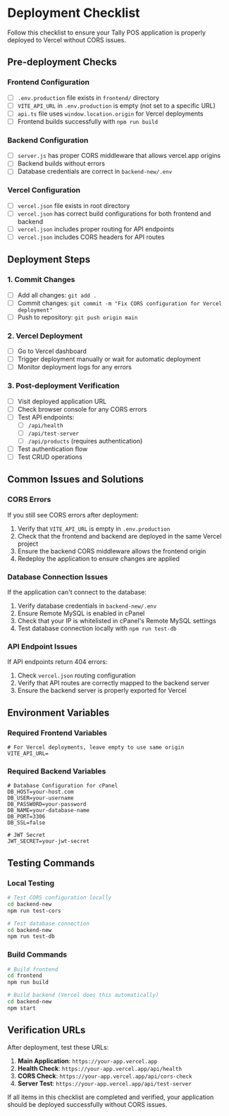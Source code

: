 # Deployment Checklist

Follow this checklist to ensure your Tally POS application is properly deployed to Vercel without CORS issues.

## Pre-deployment Checks

### Frontend Configuration
- [ ] `.env.production` file exists in `frontend/` directory
- [ ] `VITE_API_URL` in `.env.production` is empty (not set to a specific URL)
- [ ] `api.ts` file uses `window.location.origin` for Vercel deployments
- [ ] Frontend builds successfully with `npm run build`

### Backend Configuration
- [ ] `server.js` has proper CORS middleware that allows vercel.app origins
- [ ] Backend builds without errors
- [ ] Database credentials are correct in `backend-new/.env`

### Vercel Configuration
- [ ] `vercel.json` file exists in root directory
- [ ] `vercel.json` has correct build configurations for both frontend and backend
- [ ] `vercel.json` includes proper routing for API endpoints
- [ ] `vercel.json` includes CORS headers for API routes

## Deployment Steps

### 1. Commit Changes
- [ ] Add all changes: `git add .`
- [ ] Commit changes: `git commit -m "Fix CORS configuration for Vercel deployment"`
- [ ] Push to repository: `git push origin main`

### 2. Vercel Deployment
- [ ] Go to Vercel dashboard
- [ ] Trigger deployment manually or wait for automatic deployment
- [ ] Monitor deployment logs for any errors

### 3. Post-deployment Verification
- [ ] Visit deployed application URL
- [ ] Check browser console for any CORS errors
- [ ] Test API endpoints:
  - [ ] `/api/health`
  - [ ] `/api/test-server`
  - [ ] `/api/products` (requires authentication)
- [ ] Test authentication flow
- [ ] Test CRUD operations

## Common Issues and Solutions

### CORS Errors
If you still see CORS errors after deployment:

1. Verify that `VITE_API_URL` is empty in `.env.production`
2. Check that the frontend and backend are deployed in the same Vercel project
3. Ensure the backend CORS middleware allows the frontend origin
4. Redeploy the application to ensure changes are applied

### Database Connection Issues
If the application can't connect to the database:

1. Verify database credentials in `backend-new/.env`
2. Ensure Remote MySQL is enabled in cPanel
3. Check that your IP is whitelisted in cPanel's Remote MySQL settings
4. Test database connection locally with `npm run test-db`

### API Endpoint Issues
If API endpoints return 404 errors:

1. Check `vercel.json` routing configuration
2. Verify that API routes are correctly mapped to the backend server
3. Ensure the backend server is properly exported for Vercel

## Environment Variables

### Required Frontend Variables
```env
# For Vercel deployments, leave empty to use same origin
VITE_API_URL=
```

### Required Backend Variables
```env
# Database Configuration for cPanel
DB_HOST=your-host.com
DB_USER=your-username
DB_PASSWORD=your-password
DB_NAME=your-database-name
DB_PORT=3306
DB_SSL=false

# JWT Secret
JWT_SECRET=your-jwt-secret
```

## Testing Commands

### Local Testing
```bash
# Test CORS configuration locally
cd backend-new
npm run test-cors

# Test database connection
cd backend-new
npm run test-db
```

### Build Commands
```bash
# Build frontend
cd frontend
npm run build

# Build backend (Vercel does this automatically)
cd backend-new
npm start
```

## Verification URLs

After deployment, test these URLs:

1. **Main Application**: `https://your-app.vercel.app`
2. **Health Check**: `https://your-app.vercel.app/api/health`
3. **CORS Check**: `https://your-app.vercel.app/api/cors-check`
4. **Server Test**: `https://your-app.vercel.app/api/test-server`

If all items in this checklist are completed and verified, your application should be deployed successfully without CORS issues.